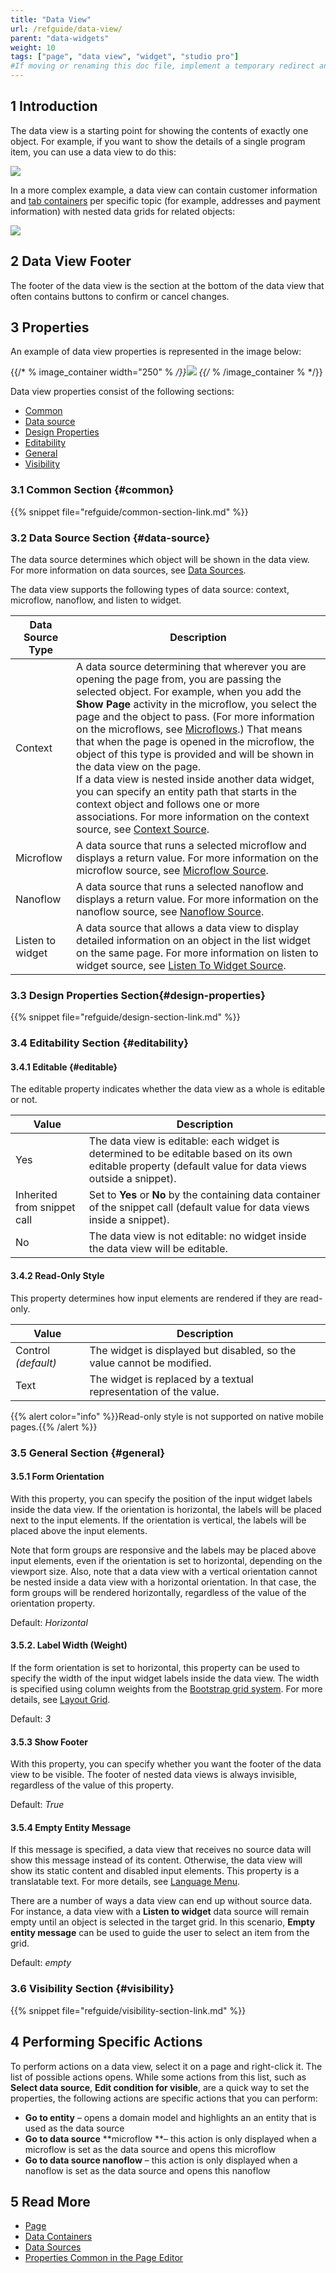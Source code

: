 ```yaml
---
title: "Data View"
url: /refguide/data-view/
parent: "data-widgets"
weight: 10
tags: ["page", "data view", "widget", "studio pro"]
#If moving or renaming this doc file, implement a temporary redirect and let the respective team know they should update the URL in the product. See Mapping to Products for more details.
---
```


## 1 Introduction

The data view is a starting point for showing the contents of exactly one object. For example, if you want to show the details of a single program item, you can use a data view to do this:

![](/attachments/refguide/modeling/pages/data-widgets/data-view/data-view-example-structure-mode.png)

In a more complex example, a data view can contain customer information and [tab containers](/refguide/tab-container/) per specific topic (for example, addresses and payment information) with nested data grids for related objects:

![](/attachments/refguide/modeling/pages/data-widgets/data-view/data-view-complex-example.png)

## 2 Data View Footer

The footer of the data view is the section at the bottom of the data view that often contains buttons to confirm or cancel changes.  

## 3 Properties

An example of data view properties is represented in the image below:

{{/* % image_container width="250" % */}}![](/attachments/refguide/modeling/pages/data-widgets/data-view/data-view-properties.png)
{{/* % /image_container % */}}

Data view properties consist of the following sections:

* [Common](#common)
* [Data source](#data-source)
* [Design Properties](#design-properties)
* [Editability](#editability)
* [General](#general)
* [Visibility](#visibility)

### 3.1 Common Section {#common}

{{% snippet file="refguide/common-section-link.md" %}}

### 3.2 Data Source Section {#data-source}

The data source determines which object will be shown in the data view. For more information on data sources, see [Data Sources](/refguide/data-sources/).

The data view supports the following types of data source: context, microflow, nanoflow, and listen to widget. 

| Data Source Type | Description                                                  |
| ---------------- | ------------------------------------------------------------ |
| Context          | A data source determining that wherever you are opening the page from, you are passing the selected object. For example, when you add the **Show Page** activity in the microflow, you select the page and the object to pass. (For more information on the microflows, see [Microflows](/refguide/microflows/).) That means that when the page is opened in the microflow, the object of this type is provided and will be shown in the data view on the page. <br />If a data view is nested inside another data widget, you can specify an entity path that starts in the context object and follows one or more associations. For more information on the context source, see [Context Source](/refguide/context-source/).<br /> |
| Microflow        | A data source that runs a selected microflow and displays a return value. For more  information on the microflow source, see [Microflow Source](/refguide/microflow-source/). |
| Nanoflow         | A data source that runs a selected nanoflow and displays a return value. For more  information on the nanoflow source, see [Nanoflow Source](/refguide/nanoflow-source/). |
| Listen to widget | A data source that allows a data view to display detailed information on an object in the list widget on the same page. For more information on listen to widget source, see [Listen To Widget Source](/refguide/microflow-source/). |

### 3.3 Design Properties Section{#design-properties}

{{% snippet file="refguide/design-section-link.md" %}} 

### 3.4 Editability Section {#editability}

#### 3.4.1 Editable {#editable}

The editable property indicates whether the data view as a whole is editable or not.

| Value   | Description                                                  |
| ------- | ------------------------------------------------------------ |
| Yes     | The data view is editable: each widget is determined to be editable based on its own editable property (default value for data views outside a snippet). |
| Inherited from snippet call | Set to **Yes** or **No** by the containing data container of the snippet call (default value for data views inside a snippet). |
| No      | The data view is not editable: no widget inside the data view will be editable.|

#### 3.4.2 Read-Only Style

This property determines how input elements are rendered if they are read-only. 

| Value   | Description                                                  |
| ------- | ------------------------------------------------------------ |
| Control *(default)*  | The widget is displayed but disabled, so the value cannot be modified. |
| Text    | The widget is replaced by a textual representation of the value. |

{{% alert color="info" %}}Read-only style is not supported on native mobile pages.{{% /alert %}}

### 3.5 General Section {#general}

#### 3.5.1 Form Orientation

With this property, you can specify the position of the input widget labels inside the data view. If the orientation is horizontal, the labels will be placed next to the input elements. If the orientation is vertical, the labels will be placed above the input elements.

Note that form groups are responsive and the labels may be placed above input elements, even if the orientation is set to horizontal, depending on the viewport size. Also, note that a data view with a vertical orientation cannot be nested inside a data view with a horizontal orientation. In that case, the form groups will be rendered horizontally, regardless of the value of the orientation property.

Default: *Horizontal*

#### 3.5.2. Label Width (Weight)

If the form orientation is set to horizontal, this property can be used to specify the width of the input widget labels inside the data view. The width is specified using column weights from the [Bootstrap grid system](http:/getbootstrap.com/css/#grid). For more details, see [Layout Grid](/refguide/layout-grid/).

Default: *3*

#### 3.5.3 Show Footer

With this property, you can specify whether you want the footer of the data view to be visible. The footer of nested data views is always invisible, regardless of the value of this property.

Default: *True*

#### 3.5.4 Empty Entity Message

If this message is specified, a data view that receives no source data will show this message instead of its content. Otherwise, the data view will show its static content and disabled input elements. This property is a translatable text. For more details, see [Language Menu](/refguide/translatable-texts/).

There are a number of ways a data view can end up without source data. For instance, a data view with a **Listen to widget** data source will remain empty until an object is selected in the target grid. In this scenario, **Empty entity message** can be used to guide the user to select an item from the grid.

Default: *empty*

### 3.6 Visibility Section {#visibility}

{{% snippet file="refguide/visibility-section-link.md" %}}

## 4 Performing Specific Actions

To perform actions on a data view, select it on a page and right-click it. The list of possible actions opens. While some actions from this list, such as **Select data source**, **Edit condition for visible**, are a quick way to set the properties, the following actions are specific actions that you can perform:

* **Go to entity** – opens a domain model and highlights an an entity that is used as the data source 
* **Go to data source** **microflow **– this action is only displayed when a microflow is set as the data source and opens this microflow 
* **Go to data source nanoflow** – this action is only displayed when a nanoflow is set as the data source and opens this nanoflow

## 5 Read More

* [Page](/refguide/page/)
* [Data Containers](/refguide/data-widgets/)
* [Data Sources](/refguide/data-sources/)
* [Properties Common in the Page Editor](/refguide/common-widget-properties/)
